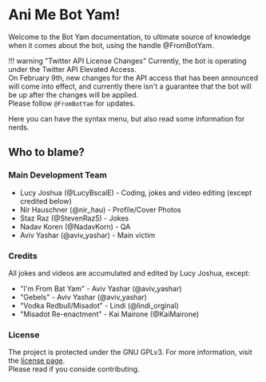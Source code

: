 # Ani Me Bot Yam!

Welcome to the Bot Yam documentation, to ultimate source of knowledge when it comes about the bot, using the handle @FromBotYam.

!!! warning "Twitter API License Changes"
    Currently, the bot is operating under the Twitter API Elevated Access.<br>On February 9th, new changes for the API access that has been announced will come into effect, and currently there isn't a guarantee that the bot will be up after the changes will be applied.<br>
    Please follow `@FromBotYam` for updates.

Here you can have the syntax menu, but also read some information for nerds.

## Who to blame?

### Main Development Team
- Lucy Joshua (@LucyBscalE) - Coding, jokes and video editing (except credited below)
- Nir Hauschner (@nir_hau) - Profile/Cover Photos
- Staz Raz (@StevenRaz5) - Jokes
- Nadav Koren (@NadavKorn) - QA
- Aviv Yashar (@aviv_yashar) - Main victim

### Credits
All jokes and videos are accumulated and edited by Lucy Joshua, except:

- "I'm From Bat Yam" - Aviv Yashar (@aviv_yashar)
- "Gebels" - Aviv Yashar (@aviv_yashar)
- "Vodka Redbull/Misadot" - Lindi (@lindi_orginal)
- "Misadot Re-enactment" - Kai Mairone (@KaiMairone)

### License
The project is protected under the GNU GPLv3. For more information, visit the [license page](license.md).<br>Please read if you conside contributing.
